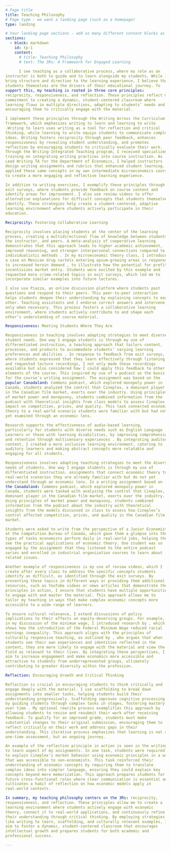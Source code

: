 ```yaml
---
# Page title
title: Teaching Philosophy
# Page type - we want a landing page (such as a homepage)
type: landing

# Your landing page sections - add as many different content blocks as you like
sections:
  - block: markdown
    id: tp-1
    content:
      # title: Teaching Philosophy
      # text: The 3Rs: A Framework for Engaged Learning
      
      I see teaching as a collaborative process, where my role as an
instructor is both to guide and to learn alongside my students. While I
bring structure and direction to the learning experience, I believe that
students themselves are the drivers of their educational journey. To
support this, my teaching is rooted in three core principles:
reciprocity, responsiveness, and reflection. These principles reflect my
commitment to creating a dynamic, student-centered classroom where
learning flows in multiple directions, adapting to students’ needs and
encouraging them to critically engage with the material.

I implement these principles through the Writing Across the Curriculum
framework, which emphasizes writing to learn and learning to write
.Writing to learn uses writing as a tool for reflection and critical
thinking, while learning to write equips students to communicate complex
ideas. Writing fosters reciprocity through peer feedback, enhances
responsiveness by revealing student understanding, and promotes
reflection by encouraging students to critically evaluate their work.
Through the Writing-Integrated Teaching program, I received specialized
training on integrating writing practices into course instruction. As
Lead Writing TA for the Department of Economics, I helped instructors
design writing assignments and rubrics that enhanced student learning. I
applied these same concepts in my own intermediate microeconomics course
to create a more engaging and reflective learning experience.

In addition to writing exercises, I exemplify these principles through
exit surveys, where students provide feedback on course content and
identify areas for improvement. I also use review videos to offer
alternative explanations for difficult concepts that students themselves
identify. These strategies help create a student-centered, adaptive
learning environment where students actively participate in their
education.

Reciprocity: Fostering Collaborative Learning

Reciprocity involves placing students at the center of the learning
process, creating a multidirectional flow of knowledge between students,
the instructor, and peers. A meta-analysis of cooperative learning
demonstrates that this approach leads to higher academic achievement,
improved reasoning, and stronger interpersonal connections compared to
individualistic methods . In my microeconomic theory class, I introduced
a case on Mexican drug cartels entering opium-growing areas in response
to increased heroin demand , to illustrate how the potential for profits
incentivizes market entry. Students were excited by this example and
requested more crime-related topics in exit surveys, which led me to
incorporate similar examples into future lectures.

I also use Piazza, an online discussion platform where students post
questions and respond to their peers. This peer-to-peer interaction
helps students deepen their understanding by explaining concepts to each
other. Teaching assistants and I endorse correct answers and intervene
only when necessary. This process fosters a collaborative learning
environment, where students actively contribute to and shape each
other’s understanding of course material.

Responsiveness: Meeting Students Where They Are

Responsiveness in teaching involves adapting strategies to meet diverse
student needs. One way I engage students is through my use of
differentiated instruction, a teaching approach that tailors content,
processes, and products to accommodate students’ varying learning
preferences and abilities​ . In response to feedback from exit surveys,
where students expressed that they learn effectively through listening
and requested lecture recordings, I not only made these recordings
available but also considered how I could apply this feedback to other
elements of the course. This inspired my use of a podcast as the basis
for the course’s writing assignment. The assignment was based on the
popular Canadaland: Commons podcast, which explored monopoly power in
Canada, students analyzed the control that Cineplex, a dominant player
in the Canadian film market, exerts over the industry. Using principles
of market power and monopsony, students combined information from the
podcast with theoretical insights from class models to assess Cineplex’s
impact on competition, prices, and quality. This task connected economic
theory to a real-world scenario students were familiar with but had not
yet examined through an economic lens.

Research supports the effectiveness of audio-based learning,
particularly for students with diverse needs such as English Language
Learners or those with learning disabilities, by improving comprehension
and retention through multisensory experiences​ ​. By integrating auditory
content, I created a more inclusive learning environment, catering to
auditory learners and making abstract concepts more relatable and
engaging for all students.

Responsiveness involves adapting teaching strategies to meet the diverse
needs of students. One way I engage students is through my use of
differentiated instruction. assignments that connect economic theory to
real-world scenarios they are already familiar with but do not yet
understand through an economic lens. In a writing assignment based on
the Canadaland: Commons podcast, which explored monopoly power in
Canada, students were tasked with analyzing the control that Cineplex, a
dominant player in the Canadian film market, exerts over the industry.
Using principles of market power and monopsony, students combined
information from the podcast about the industry with theoretical
insights from the models discussed in class to assess how Cineplex’s
control affected competition, prices, and quality in the Canadian film
market.

Students were asked to write from the perspective of a Junior Economist
at the Competition Bureau of Canada, which gave them a glimpse into the
types of tasks economists perform daily in real-world jobs, helping them
see the practical applications of economic theory. One student was so
engaged by the assignment that they listened to the entire podcast
series and enrolled in industrial organization courses to learn about
related issues.

Another example of responsiveness is my use of review videos, which I
create after every class to address the specific concepts students
identify as difficult, as identified through the exit surveys. By
presenting these topics in different ways or providing them additional
resources, such as YouTube videos or news articles that demonstrate the
principles in action, I ensure that students have multiple opportunities
to engage with and master the material. This approach allows me to
tailor my teaching in ways that make complex economic concepts more
accessible to a wide range of learners.

To ensure cultural relevance, I extend discussions of policy
implications to their effects on equity-deserving groups. For example,
in my discussion of the minimum wage, I introduced research by , which
shows how the introduction of the Federal Minimum Wage reduced racial
earnings inequality. This approach aligns with the principles of
culturally responsive teaching, as outlined by , who argues that when
students see their own experiences and identities reflected in the
content, they are more likely to engage with the material and view the
field as relevant to their lives. By integrating these perspectives, I
aim to increase engagement and make economics more accessible and
attractive to students from underrepresented groups, ultimately
contributing to greater diversity within the profession.

Reflection: Encouraging Growth and Critical Thinking

Reflection is crucial in encouraging students to think critically and
engage deeply with the material. I use scaffolding to break down
assignments into smaller tasks, helping students build their
understanding progressively. Scaffolding improves cognitive processing
by guiding students through complex tasks in stages, fostering mastery
over time . My optional rewrite process exemplifies this approach by
allowing students to revise and resubmit their work after receiving
feedback. To qualify for an improved grade, students must make
substantial changes to their original submission, encouraging them to
reflect critically on their work and address gaps in their
understanding. This iterative process emphasizes that learning is not a
one-time assessment, but an ongoing journey.

An example of the reflection principle in action is seen in the writing
to learn aspect of my assignments. In one task, students were required
to explain Cineplex’s market behavior using economic principles in a way
that was accessible to non-economists. This task reinforced their
understanding of economic concepts by requiring them to translate
complex ideas into simpler language, ensuring they could explain key
concepts beyond mere memorization. This approach prepares students for
future cross-functional roles where clear communication is essential and
cultivates a habit of reflection on how economic models apply in
real-world contexts.

In summary, my teaching philosophy centers on the 3Rs: reciprocity,
responsiveness, and reflection. These principles allow me to create a
learning environment where students actively engage with economic
theory, connect it to real-world applications, and continuously refine
their understanding through critical thinking. By employing strategies
like writing to learn, scaffolding, and culturally relevant examples, I
aim to foster a dynamic, student-centered classroom that encourages
intellectual growth and prepares students for both academic and
professional success.

---
```

